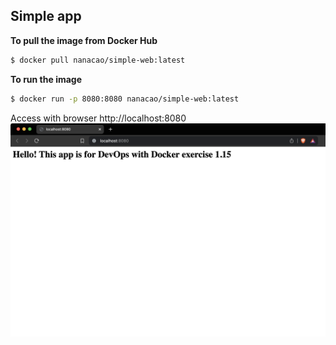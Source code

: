 ## Simple app

**To pull the image from Docker Hub**

```bash
$ docker pull nanacao/simple-web:latest
```

**To run the image**

```bash
$ docker run -p 8080:8080 nanacao/simple-web:latest
```

Access with browser http://localhost:8080
![Page successfully launched](screen.png)
